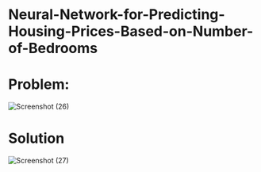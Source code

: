 # Neural-Network-for-Predicting-Housing-Prices-Based-on-Number-of-Bedrooms

# Problem:
![Screenshot (26)](https://github.com/ArsalMirza007/Neural-Network-for-Predicting-Housing-Prices-Based-on-Number-of-Bedrooms/assets/121928372/fd3bed5f-d2bb-4538-98eb-213205f98992)

# Solution
![Screenshot (27)](https://github.com/ArsalMirza007/Neural-Network-for-Predicting-Housing-Prices-Based-on-Number-of-Bedrooms/assets/121928372/41b57739-c860-4d4b-9835-43a08abd275a)

